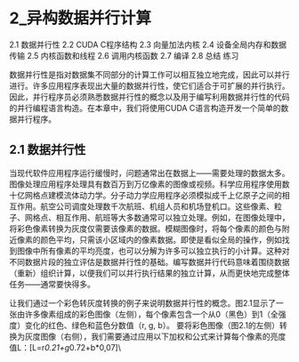 # 2_异构数据并行计算

2.1 数据并行性
2.2 CUDA C程序结构
2.3 向量加法内核
2.4 设备全局内存和数据传输
2.5 内核函数和线程
2.6 调用内核函数
2.7 编译
2.8 总结
练习

数据并行性是指对数据集不同部分的计算工作可以相互独立地完成，因此可以并行进行。许多应用程序表现出大量的数据并行性，使它们适合于可扩展的并行执行。因此，并行程序员必须熟悉数据并行性的概念以及用于编写利用数据并行性的代码的并行编程语言构造。在本章中，我们将使用CUDA C语言构造开发一个简单的数据并行程序。

## 2.1 数据并行性
当现代软件应用程序运行缓慢时，问题通常出在数据上——需要处理的数据太多。图像处理应用程序处理具有数百万到万亿像素的图像或视频。科学应用程序使用数十亿网格点建模流体动力学。分子动力学应用程序必须模拟成千上亿原子之间的相互作用。航空公司调度处理数千次航班、机组人员和机场登机口。这些像素、粒子、网格点、相互作用、航班等大多数通常可以独立处理。例如，在图像处理中，将彩色像素转换为灰度仅需要该像素的数据。模糊图像时，将每个像素的颜色与附近像素的颜色平均，只需该小区域内的像素数据。即使是看似全局的操作，例如找到图像中所有像素的平均亮度，也可以分解为许多可以独立执行的小计算。这种对不同数据片段的独立评估是数据并行性的基础。编写数据并行代码意味着围绕数据（重新）组织计算，以便我们可以并行执行结果的独立计算，从而更快地完成整体任务——通常要快得多。

让我们通过一个彩色转灰度转换的例子来说明数据并行性的概念。图2.1显示了一张由许多像素组成的彩色图像（左侧），每个像素包含一个从0（黑色）到1（全强度）变化的红色、绿色和蓝色分数值（r, g, b）。
要将彩色图像（图2.1的左侧）转换为灰度图像（右侧），我们需要通过应用以下加权和公式来计算每个像素的亮度值L：\[L=r*0.21+g*0.72+b*0,07]\
